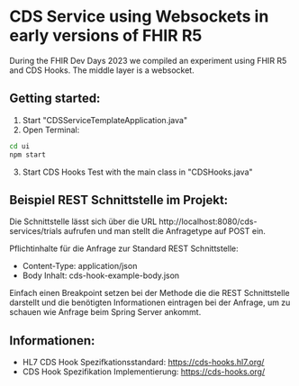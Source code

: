 # CDS Service using Websockets in early versions of FHIR R5

During the FHIR Dev Days 2023 we compiled an experiment using FHIR R5 and CDS Hooks. The middle layer is a websocket. 

## Getting started:

1. Start "CDSServiceTemplateApplication.java"
2. Open Terminal:
```bash
cd ui
npm start
```

3. Start CDS Hooks Test with the main class in "CDSHooks.java"


## Beispiel REST Schnittstelle im Projekt:

Die Schnittstelle lässt sich über die URL http://localhost:8080/cds-services/trials aufrufen und man stellt die Anfragetype auf POST ein.

Pflichtinhalte für die Anfrage zur Standard REST Schnittstelle:  
- Content-Type: application/json
- Body Inhalt: cds-hook-example-body.json

Einfach einen Breakpoint setzen bei der Methode die die REST Schnittstelle darstellt und die benötigten Informationen eintragen bei der Anfrage, um zu schauen wie Anfrage beim Spring Server ankommt.

## Informationen:

- HL7 CDS Hook Spezifkationsstandard: https://cds-hooks.hl7.org/
- CDS Hook Spezifikation Implementierung: https://cds-hooks.org/

